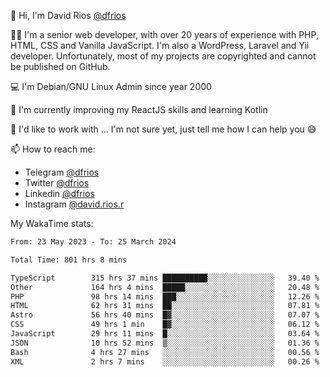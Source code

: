 👋 Hi, I'm David Rios [@dfrios](https://github.com/dfrios)

👨‍💻 I'm a senior web developer, with over 20 years of experience with PHP, HTML, CSS and Vanilla JavaScript. I'm also a WordPress, Laravel and Yii developer. Unfortunately, most of my projects are copyrighted and cannot be published on GitHub.

💻 I'm Debian/GNU Linux Admin since year 2000

🌱 I'm currently improving my ReactJS skills and learning Kotlin

💞️ I'd like to work with ... I'm not sure yet, just tell me how I can help you 😅


📫 How to reach me:
* Telegram [@dfrios](https://t.me/dfrios)
* Twitter [@dfrios](https://twitter.com/dfrios)
* Linkedin [@dfrios](https://linkedin.com/in/dfrios)
* Instagram [@david.rios.r](https://instagram.com/david.rios.r)



My WakaTime stats:
<!--START_SECTION:waka-->

```txt
From: 23 May 2023 - To: 25 March 2024

Total Time: 801 hrs 8 mins

TypeScript        315 hrs 37 mins ██████████░░░░░░░░░░░░░░░   39.40 %
Other             164 hrs 4 mins  █████░░░░░░░░░░░░░░░░░░░░   20.48 %
PHP               98 hrs 14 mins  ███░░░░░░░░░░░░░░░░░░░░░░   12.26 %
HTML              62 hrs 31 mins  ██░░░░░░░░░░░░░░░░░░░░░░░   07.81 %
Astro             56 hrs 40 mins  █▓░░░░░░░░░░░░░░░░░░░░░░░   07.07 %
CSS               49 hrs 1 min    █▓░░░░░░░░░░░░░░░░░░░░░░░   06.12 %
JavaScript        29 hrs 11 mins  █░░░░░░░░░░░░░░░░░░░░░░░░   03.64 %
JSON              10 hrs 52 mins  ▒░░░░░░░░░░░░░░░░░░░░░░░░   01.36 %
Bash              4 hrs 27 mins   ░░░░░░░░░░░░░░░░░░░░░░░░░   00.56 %
XML               2 hrs 7 mins    ░░░░░░░░░░░░░░░░░░░░░░░░░   00.26 %
```

<!--END_SECTION:waka-->
